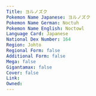 ```yaml
---
﻿Title: ヨルノズク
Pokemon Name Japanese: ヨルノズク
Pokemon Name German: Noctuh
Pokemon Name English: Noctowl
Language Card: Japanese
National Dex Number: 164
Region: Johto
Regional Form: false
Additional Form: false
Mega: false
Gigantamax: false
Cover: false
Link: 
Owned: 
---
```

